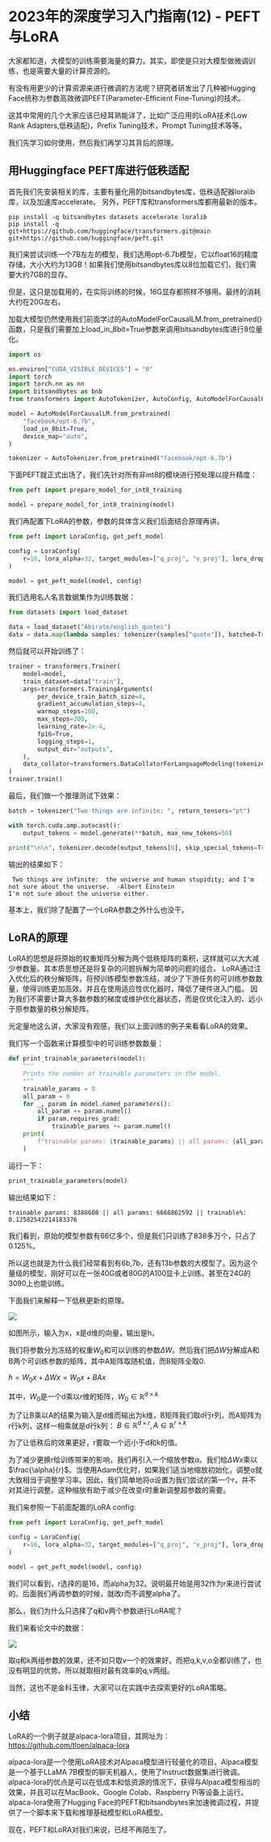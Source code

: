 # 2023年的深度学习入门指南(12) - PEFT与LoRA

大家都知道，大模型的训练需要海量的算力。其实，即使是只对大模型做微调训练，也是需要大量的计算资源的。

有没有用更少的计算资源来进行微调的方法呢？研究者研发出了几种被Hugging Face统称为参数高效微调PEFT(Parameter-Efficient Fine-Tuning)的技术。

这其中常用的几个大家应该已经耳熟能详了，比如广泛应用的LoRA技术(Low Rank Adapters,低秩适配)，Prefix Tuning技术，Prompt Tuning技术等等。

我们先学习如何使用，然后我们再学习其背后的原理。

## 用Huggingface PEFT库进行低秩适配

首先我们先安装相关的库，主要有量化用的bitsandbytes库，低秩适配器loralib库，以及加速库accelerate。
另外，PEFT库和transformers库都用最新的版本。

```
pip install -q bitsandbytes datasets accelerate loralib
pip install -q git+https://github.com/huggingface/transformers.git@main git+https://github.com/huggingface/peft.git
```

我们来尝试训练一个7B左左的模型，我们选用opt-6.7b模型，它以float16的精度存储，大小大约为13GB！如果我们使用bitsandbytes库以8位加载它们，我们需要大约7GB的显存。

但是，这只是加载用的，在实际训练的时候，16G显存都照样不够用。最终的消耗大约在20G左右。

加载大模型仍然使用我们前面学过的AutoModelForCausalLM.from_pretrained()函数，只是我们需要加上load_in_8bit=True参数来调用bitsandbytes库进行8位量化。

```python
import os

os.environ["CUDA_VISIBLE_DEVICES"] = "0"
import torch
import torch.nn as nn
import bitsandbytes as bnb
from transformers import AutoTokenizer, AutoConfig, AutoModelForCausalLM

model = AutoModelForCausalLM.from_pretrained(
    "facebook/opt-6.7b",
    load_in_8bit=True,
    device_map="auto",
)

tokenizer = AutoTokenizer.from_pretrained("facebook/opt-6.7b")
```

下面PEFT就正式出场了，我们先针对所有非int8的模块进行预处理以提升精度：

```python
from peft import prepare_model_for_int8_training

model = prepare_model_for_int8_training(model)
```

我们再配置下LoRA的参数，参数的具体含义我们后面结合原理再讲。

```python
from peft import LoraConfig, get_peft_model

config = LoraConfig(
    r=16, lora_alpha=32, target_modules=["q_proj", "v_proj"], lora_dropout=0.05, bias="none", task_type="CAUSAL_LM"
)

model = get_peft_model(model, config)
```

我们选用名人名言数据集作为训练数据：

```python
from datasets import load_dataset

data = load_dataset("Abirate/english_quotes")
data = data.map(lambda samples: tokenizer(samples["quote"]), batched=True)
```

然后就可以开始训练了：

```python
trainer = transformers.Trainer(
    model=model,
    train_dataset=data["train"],
    args=transformers.TrainingArguments(
        per_device_train_batch_size=4,
        gradient_accumulation_steps=4,
        warmup_steps=100,
        max_steps=200,
        learning_rate=2e-4,
        fp16=True,
        logging_steps=1,
        output_dir="outputs",
    ),
    data_collator=transformers.DataCollatorForLanguageModeling(tokenizer, mlm=False),
)
trainer.train()
```

最后，我们做一个推理测试下效果：
    
```python
batch = tokenizer("Two things are infinite: ", return_tensors="pt")

with torch.cuda.amp.autocast():
    output_tokens = model.generate(**batch, max_new_tokens=50)

print("\n\n", tokenizer.decode(output_tokens[0], skip_special_tokens=True))
```

输出的结果如下：
```
 Two things are infinite:  the universe and human stupidity; and I'm not sure about the universe.  -Albert Einstein
I'm not sure about the universe either.
```

基本上，我们除了配置了一个LoRA参数之外什么也没干。

## LoRA的原理

LoRA的思想是将原始的权重矩阵分解为两个低秩矩阵的乘积，这样就可以大大减少参数量。其本质思想还是将复杂的问题拆解为简单的问题的组合。
LoRA通过注入优化后的秩分解矩阵，将预训练模型参数冻结，减少了下游任务的可训练参数数量，使得训练更加高效。并且在使用适应性优化器时，降低了硬件进入门槛。
因为我们不需要计算大多数参数的梯度或维护优化器状态，而是仅优化注入的、远小于原参数量的秩分解矩阵。

光定量地这么讲，大家没有观感，我们以上面训练的例子来看看LoRA的效果。

我们写一个函数来计算模型中的可训练参数数量：

```python
def print_trainable_parameters(model):
    """
    Prints the number of trainable parameters in the model.
    """
    trainable_params = 0
    all_param = 0
    for _, param in model.named_parameters():
        all_param += param.numel()
        if param.requires_grad:
            trainable_params += param.numel()
    print(
        f"trainable params: {trainable_params} || all params: {all_param} || trainable%: {100 * trainable_params / all_param}"
    )
```

运行一下：
```python
print_trainable_parameters(model)
```

输出结果如下：
```
trainable params: 8388608 || all params: 6666862592 || trainable%: 0.12582542214183376
```

我们看到，原始的模型参数有66亿多个，但是我们只训练了838多万个，只占了0.125%。

所以这也就是为什么我们经常看到有6b,7b，还有13b参数的大模型了。因为这个量级的模型，刚好可以在一张40G或者80G的A100显卡上训练。甚至在24G的3090上也能训练。

下面我们来解释一下低秩更新的原理。

![](https://xulun-mooc.oss-cn-beijing.aliyuncs.com/LowRank.png)

如图所示，输入为x，x是d维的向量，输出是h。

我们将参数分为冻结的权重$W_0$和可以训练的参数$\Delta W$。然后我们把$\Delta W$分解成A和B两个可训练参数的矩阵，其中A矩阵取随机值，而B矩阵全取0.

$h=W_0 x+\Delta W x=W_0 x+B A x$

其中，$W_0$是一个d乘以r维的矩阵，$W_0 \in \mathbb{R}^{d \times k}$

为了让B乘以A的结果为输入是d维而输出为k维，B矩阵我们取d行r列，而A矩阵为r行k列，这样一相乘就是d行k列：
$B \in \mathbb{R}^{d \times r}, A \in \mathbb{R}^{r \times k}$

为了让低秩后的效果更好，r要取一个远小于d和k的值。

为了减少更换r给训练带来的影响，我们再引入一个缩放参数$\alpha$。我们给$\Delta W x$乘以 $\frac{\alpha}{r}$。当使用Adam优化时，如果我们适当地缩放初始化，调整α就大致相当于调整学习率。因此，我们简单地将α设置为我们尝试的第一个r，并不对其进行调整。这种缩放有助于减少在改变r时重新调整超参数的需要。

我们来参照一下前面配置的LoRA config:
```python
from peft import LoraConfig, get_peft_model

config = LoraConfig(
    r=16, lora_alpha=32, target_modules=["q_proj", "v_proj"], lora_dropout=0.05, bias="none", task_type="CAUSAL_LM"
)

model = get_peft_model(model, config)
```

我们可以看到，r选择的是16，而alpha为32。说明最开始是用32作为r来进行尝试的。后面我们再调参数的时候，就改r而不调整alpha了。

那么，我们为什么只选择了q和v两个参数进行LoRA呢？

我们来看论文中的数据：

![](https://xulun-mooc.oss-cn-beijing.aliyuncs.com/paras.png)

取q和k两组参数的效果，还不如只取v一个的效果好。而把q,k,v,o全都训练了，也没有明显的优势。所以就取相对最有效率的q,v两组。

当然，这也不是金科玉律，大家可以在实践中去探索更好的LoRA策略。

## 小结

LoRA的一个例子就是alpaca-lora项目，其网址为：https://github.com/tloen/alpaca-lora

alpaca-lora是一个使用LoRA技术对Alpaca模型进行轻量化的项目。Alpaca模型是一个基于LLaMA 7B模型的聊天机器人，使用了Instruct数据集进行微调。alpaca-lora的优点是可以在低成本和低资源的情况下，获得与Alpaca模型相当的效果，并且可以在MacBook、Google Colab、Raspberry Pi等设备上运行。alpaca-lora使用了Hugging Face的PEFT和bitsandbytes来加速微调过程，并提供了一个脚本来下载和推理基础模型和LoRA模型。

现在，PEFT和LoRA对我们来说，已经不再陌生了。
